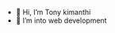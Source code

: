 - 👋 Hi, I’m Tony kimanthi
- 👀 I’m into web development

<!---
Tonykimanthi/Tonykimanthi is a ✨ special ✨ repository because its `README.md` (this file) appears on your GitHub profile.
You can click the Preview link to take a look at your changes.
--->
